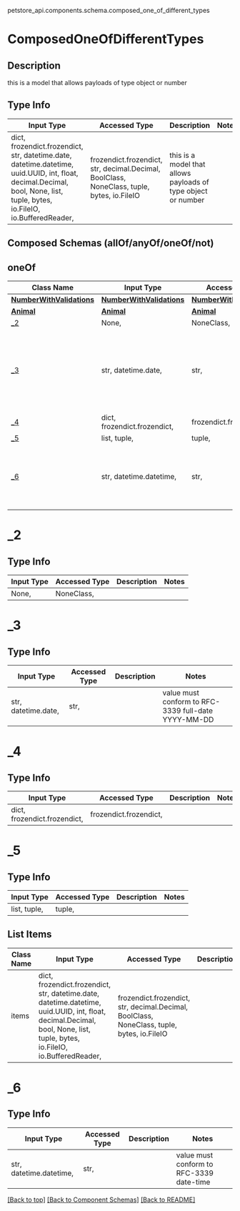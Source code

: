 petstore_api.components.schema.composed_one_of_different_types

# ComposedOneOfDifferentTypes

## Description
this is a model that allows payloads of type object or number

## Type Info
Input Type | Accessed Type | Description | Notes
------------ | ------------- | ------------- | -------------
dict, frozendict.frozendict, str, datetime.date, datetime.datetime, uuid.UUID, int, float, decimal.Decimal, bool, None, list, tuple, bytes, io.FileIO, io.BufferedReader,  | frozendict.frozendict, str, decimal.Decimal, BoolClass, NoneClass, tuple, bytes, io.FileIO | this is a model that allows payloads of type object or number |

## Composed Schemas (allOf/anyOf/oneOf/not)
## oneOf
Class Name | Input Type | Accessed Type | Description | Notes
------------- | ------------- | ------------- | ------------- | -------------
[**NumberWithValidations**](number_with_validations.NumberWithValidations.md) | [**NumberWithValidations**](number_with_validations.NumberWithValidations.md) | [**NumberWithValidations**](number_with_validations.NumberWithValidations.md) |  |
[**Animal**](animal.Animal.md) | [**Animal**](animal.Animal.md) | [**Animal**](animal.Animal.md) |  |
[_2](#oneOf_2) | None,  | NoneClass,  |  |
[_3](#oneOf_3) | str, datetime.date,  | str,  |  | value must conform to RFC-3339 full-date YYYY-MM-DD
[_4](#oneOf_4) | dict, frozendict.frozendict,  | frozendict.frozendict,  |  |
[_5](#oneOf_5) | list, tuple,  | tuple,  |  |
[_6](#oneOf_6) | str, datetime.datetime,  | str,  |  | value must conform to RFC-3339 date-time

<a id="oneOf_2"></a>
# _2

## Type Info
Input Type | Accessed Type | Description | Notes
------------ | ------------- | ------------- | -------------
None,  | NoneClass,  |  |

<a id="oneOf_3"></a>
# _3

## Type Info
Input Type | Accessed Type | Description | Notes
------------ | ------------- | ------------- | -------------
str, datetime.date,  | str,  |  | value must conform to RFC-3339 full-date YYYY-MM-DD

<a id="oneOf_4"></a>
# _4

## Type Info
Input Type | Accessed Type | Description | Notes
------------ | ------------- | ------------- | -------------
dict, frozendict.frozendict,  | frozendict.frozendict,  |  |

<a id="oneOf_5"></a>
# _5

## Type Info
Input Type | Accessed Type | Description | Notes
------------ | ------------- | ------------- | -------------
list, tuple,  | tuple,  |  |

## List Items
Class Name | Input Type | Accessed Type | Description | Notes
------------- | ------------- | ------------- | ------------- | -------------
items | dict, frozendict.frozendict, str, datetime.date, datetime.datetime, uuid.UUID, int, float, decimal.Decimal, bool, None, list, tuple, bytes, io.FileIO, io.BufferedReader,  | frozendict.frozendict, str, decimal.Decimal, BoolClass, NoneClass, tuple, bytes, io.FileIO |  |

<a id="oneOf_6"></a>
# _6

## Type Info
Input Type | Accessed Type | Description | Notes
------------ | ------------- | ------------- | -------------
str, datetime.datetime,  | str,  |  | value must conform to RFC-3339 date-time

[[Back to top]](#top) [[Back to Component Schemas]](../../../README.md#Component-Schemas) [[Back to README]](../../../README.md)
